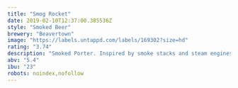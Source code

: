 ```yaml
---
title: "Smog Rocket"
date: 2019-02-10T12:37:00.385536Z
style: "Smoked Beer"
brewery: "Beavertown"
image: "https://labels.untappd.com/labels/169302?size=hd"
rating: "3.74"
description: "Smoked Porter. Inspired by smoke stacks and steam engines of Mordor/ The Black Country. A nod back to the smokey Porters and Stouts of the Industrial Revolution, invented in Shoreditch. One of the first recipes that made it from our 23 litre home brew kit.  Malt: Simpsons Best, Smoke, Caramalt, Crystal, Oats, Munich, Brown, Chocolate & Black.  Hops: Magnum & Chinook."
abv: "5.4"
ibu: "23"
robots: noindex,nofollow
---
```

